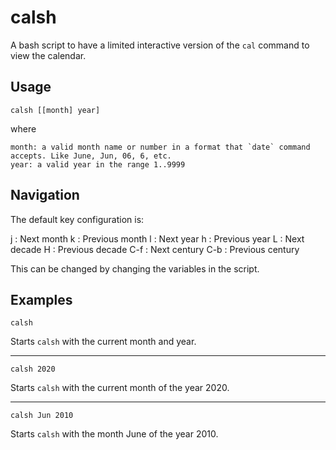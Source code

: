 # calsh

A bash script to have a limited interactive version of the `cal` command to view the calendar.

## Usage

    calsh [[month] year]

where

    month: a valid month name or number in a format that `date` command accepts. Like June, Jun, 06, 6, etc.
    year: a valid year in the range 1..9999

## Navigation

The default key configuration is:

j   : Next month
k   : Previous month
l   : Next year
h   : Previous year
L   : Next decade
H   : Previous decade
C-f : Next century
C-b : Previous century

This can be changed by changing the variables in the script.

## Examples

    calsh

Starts `calsh` with the current month and year.

---

    calsh 2020

Starts `calsh` with the current month of the year 2020.

---

    calsh Jun 2010

Starts `calsh` with the month June of the year 2010.
